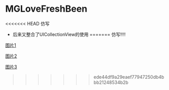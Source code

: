 # MGLoveFreshBeen
<<<<<<< HEAD
仿写

- 后来又整合了UICollectionView的使用
=======
仿写!!!!

[图片1](http://www.gif5.net/93036a17-8af3-4f25-acd6-039d3a1b3e62)

[图片2](http://www.gif5.net/409543ef-be9c-4269-af3f-3abea152549d)

[图片3]((http://www.gif5.net/0a7ee476-1e3b-4f71-8f60-1faea36ac923))

>>>>>>> ede44df9a29eaef77947250db4bbb21248534b2b
